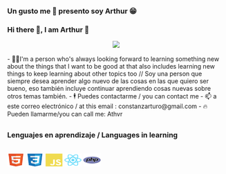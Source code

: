 ### Un gusto me 👋 presento soy Arthur 😁 
### Hi there 👋, I am Arthur 👾
<p align="center">
    <!-- Typing SVG by DenverCoder1 - https://github.com/DenverCoder1/readme-typing-svg -->
    <a href="https://github.com/DenverCoder1/readme-typing-svg">
    <img src="https://readme-typing-svg.herokuapp.com?color=0074E8&lines=Hi%20there%20👋,;I%20am%20Arthur&font=Fira%20Code&center=true&width=440&height=45&vCenter=true&size=22" />
  </a>
  
  
  </p>
- 🧑‍🎓I'm a person who's always looking forward to learning something new about the things that I want to be good at that also includes learning new things to keep learning about other topics too //
Soy una person que siempre desea aprender algo nuevo de las cosas en las que quiero ser bueno, eso también incluye continuar aprendiendo cosas nuevas sobre otros temas también.
- 🕴 Puedes contactarme / you can contact me
- 📫 a este correo electrónico / at this email : constanzarturo@gmail.com
- 🔥 Pueden llamarme/you can call me: Athvr 
 


  ##
### Lenguajes en aprendizaje / Languages in learning
  <div style="display: inline_block"><br>
  <img align="center" alt="Rafa-HTML" height="30" width="40" src="https://raw.githubusercontent.com/devicons/devicon/master/icons/html5/html5-original.svg">
  <img align="center" alt="Rafa-CSS" height="30" width="40" src="https://raw.githubusercontent.com/devicons/devicon/master/icons/css3/css3-original.svg">
  <img align="center" alt="Rafa-Js" height="30" width="40" src="https://raw.githubusercontent.com/devicons/devicon/master/icons/javascript/javascript-plain.svg">
  <img align="center" alt="Rafa-React" height="30" width="40" src="https://raw.githubusercontent.com/devicons/devicon/master/icons/react/react-original.svg">
  <img align="center" alt="Rafa-PHP" height="30" width="40" src="https://raw.githubusercontent.com/devicons/devicon/master/icons/php/php-original.svg">
</div>
  
 ##
